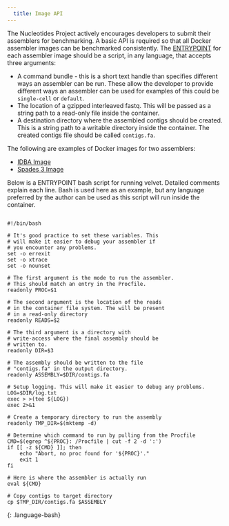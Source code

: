 ```yaml
---
  title: Image API
---
```


The Nucleotides Project actively encourages developers to submit their
assemblers for benchmarking. A basic API is required so that all Docker
assembler images can be benchmarked consistently. The [ENTRYPOINT][entry] for
each assembler image should be a script, in any language, that accepts three
arguments:

  * A command bundle - this is a short text handle than specifies different
    ways an assembler can be run. These allow the developer to provide
    different ways an assembler can be used for examples of this could be
    `single-cell` or `default`.
  * The location of a gzipped interleaved fastq. This will be passed as a
    string path to a read-only file inside the container.
  * A destination directory where the assembled contigs should be created. This
    is a string path to a writable directory inside the container. The created
    contigs file should be called `contigs.fa`.

The following are examples of Docker images for two assemblers:

  * [IDBA Image][idba]
  * [Spades 3 Image][spades]

Below is a ENTRYPOINT bash script for running velvet. Detailed comments explain
each line. Bash is used here as an example, but any language preferred by the
author can be used as this script will run inside the container.

~~~

#!/bin/bash

# It's good practice to set these variables. This
# will make it easier to debug your assembler if
# you encounter any problems.
set -o errexit
set -o xtrace
set -o nounset

# The first argument is the mode to run the assembler.
# This should match an entry in the Procfile.
readonly PROC=$1

# The second argument is the location of the reads
# in the container file system. The will be present
# in a read-only directory
readonly READS=$2

# The third argument is a directory with
# write-access where the final assembly should be
# written to.
readonly DIR=$3

# The assembly should be written to the file
# "contigs.fa" in the output directory.
readonly ASSEMBLY=$DIR/contigs.fa

# Setup logging. This will make it easier to debug any problems.
LOG=$DIR/log.txt
exec > >(tee ${LOG})
exec 2>&1

# Create a temporary directory to run the assembly
readonly TMP_DIR=$(mktemp -d)

# Determine which command to run by pulling from the Procfile
CMD=$(egrep ^${PROC}: /Procfile | cut -f 2 -d ':')
if [[ -z ${CMD} ]]; then
    echo "Abort, no proc found for '${PROC}'."
    exit 1
fi

# Here is where the assembler is actually run
eval ${CMD}

# Copy contigs to target directory
cp $TMP_DIR/contigs.fa $ASSEMBLY

~~~
{: .language-bash}

[entry]: https://docs.docker.com/reference/builder/#entrypoint

[idba]: https://github.com/nucleotides/docker-idba

[spades]: https://github.com/nucleotides/docker-spades
